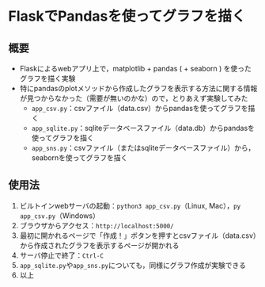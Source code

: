# FlaskでPandasを使ってグラフを描く
## 概要

- Flaskによるwebアプリ上で，matplotlib + pandas ( + seaborn ) を使ったグラフを描く実験
- 特にpandasのplotメソッドから作成したグラフを表示する方法に関する情報が見つからなかった（需要が無いのかな）ので，とりあえず実験してみた
  - `app_csv.py`：csvファイル（data.csv）からpandasを使ってグラフを描く
  - `app_sqlite.py`：sqliteデータベースファイル（data.db）からpandasを使ってグラフを描く
  - `app_sns.py`：csvファイル（またはsqliteデータベースファイル）から，seabornを使ってグラフを描く

## 使用法

1. ビルトインwebサーバの起動：`python3 app_csv.py`（Linux, Mac），`py app_csv.py`（Windows）
2. ブラウザからアクセス：`http://localhost:5000/`
3. 最初に開かれるページで「作成！」ボタンを押すとcsvファイル（data.csv）から作成されたグラフを表示するページが開かれる
4. サーバ停止で終了：`Ctrl-C`
5. `app_sqlite.py`や`app_sns.py`についても，同様にグラフ作成が実験できる
6. 以上
